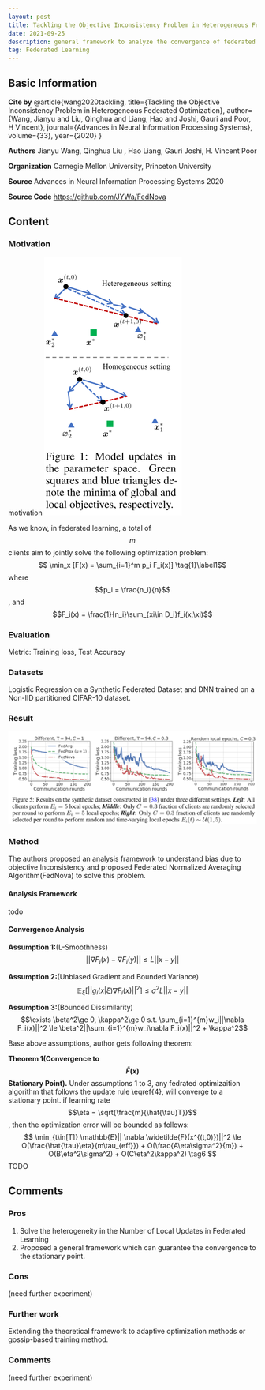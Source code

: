 ```yaml
---
layout: post
title: Tackling the Objective Inconsistency Problem in Heterogeneous Federated Optimization
date: 2021-09-25
description: general framework to analyze the convergence of federated heterogeneous optimization algorithms and FedNova  
tag: Federated Learning
---   
```


## Basic Information

**Cite by**
@article{wang2020tackling,
  title={Tackling the Objective Inconsistency Problem in Heterogeneous Federated Optimization},
  author={Wang, Jianyu and Liu, Qinghua and Liang, Hao and Joshi, Gauri and Poor, H Vincent},
  journal={Advances in Neural Information Processing Systems},
  volume={33},
  year={2020}
}

**Authors**
Jianyu Wang, Qinghua Liu , Hao Liang, Gauri Joshi, H. Vincent Poor

**Organization**
Carnegie Mellon University, Princeton University

**Source**
Advances in Neural Information Processing Systems 2020

**Source Code**
https://github.com/JYWa/FedNova

## Content 
### Motivation
motivation
![](/images/posts/FedNova/Heterogeneous.png)

As we know, in federated learning, a total of $$m$$ clients aim to jointly solve the following optimization problem:
$$ \min_x [F(x) = \sum_{i=1}^m p_i F_i(x)] \tag{1}\label1$$
where $$p_i = \frac{n_i}{n}$$, and $$F_i(x) = \frac{1}{n_i}\sum_{xi\in D_i}f_i(x;\xi)$$ 
### Evaluation
Metric: Training loss, Test Accuracy
### Datasets
Logistic Regression on a Synthetic Federated Dataset and DNN trained on a Non-IID partitioned CIFAR-10 dataset.
### Result
![](/images/posts/FedNova/result1.png)


### Method
The authors proposed an analysis framework to understand bias due to objective Inconsistency and proposed Federated Normalized Averaging Algorithm(FedNova) to solve this problem. 

#### Analysis Framework
todo

#### Convergence Analysis
**Assumption 1:**(L-Smoothness) 
$$||\nabla F_i(x) - \nabla F_i(y)|| \le L||x-y||$$ 

**Assumption 2:**(Unbiased Gradient and Bounded Variance) 
$$\mathbb{E}_\xi[||g_i(x|\xi)\nabla F_i(x)||^2] \le \sigma^2 L||x-y||$$ 

**Assumption 3:**(Bounded Dissimilarity)
$$\exists \beta^2\ge 0, \kappa^2\ge 0 s.t. \sum_{i=1}^{m}w_i||\nabla F_i(x)||^2 \le \beta^2||\sum_{i=1}^{m}w_i\nabla F_i(x)||^2 + \kappa^2$$ 

Base above assumptions, author gets following theorem:

**Theorem 1(Convergence to $$\widetilde{F}(x)$$ Stationary Point).** Under assumptions 1 to 3, any fedrated optimizaition algorithm that follows the update rule \eqref{4}, will converge to a stationary point. if learning rate $$\eta = \sqrt{\frac{m}{\hat{\tau}T}}$$, then the optimization error will be bounded as follows:
$$
\min_{t\in[T]} \mathbb{E}|| \nabla \widetilde{F}(x^{(t,0)})||^2 \le O(\frac{\hat{\tau}\eta}{m\tau_{eff}}) + O(\frac{A\eta\sigma^2}{m}) + O(B\eta^2\sigma^2) + O(C\eta^2\kappa^2) \tag6
$$
TODO

## Comments
###  Pros
1. Solve the heterogeneity in the Number of Local Updates in Federated Learning
2. Proposed a general framework which can guarantee the convergence to the stationary point. 

### Cons
(need further experiment)

### Further work
Extending the theoretical framework to adaptive optimization methods or gossip-based training method.

### Comments
(need further experiment)